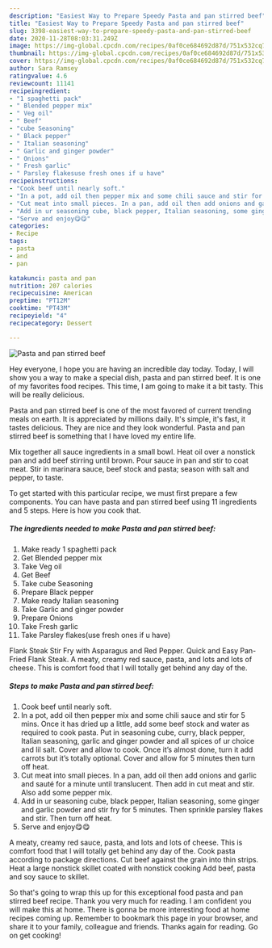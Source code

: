 ```yaml
---
description: "Easiest Way to Prepare Speedy Pasta and pan stirred beef"
title: "Easiest Way to Prepare Speedy Pasta and pan stirred beef"
slug: 3398-easiest-way-to-prepare-speedy-pasta-and-pan-stirred-beef
date: 2020-11-28T08:03:31.249Z
image: https://img-global.cpcdn.com/recipes/0af0ce684692d87d/751x532cq70/pasta-and-pan-stirred-beef-recipe-main-photo.jpg
thumbnail: https://img-global.cpcdn.com/recipes/0af0ce684692d87d/751x532cq70/pasta-and-pan-stirred-beef-recipe-main-photo.jpg
cover: https://img-global.cpcdn.com/recipes/0af0ce684692d87d/751x532cq70/pasta-and-pan-stirred-beef-recipe-main-photo.jpg
author: Sara Ramsey
ratingvalue: 4.6
reviewcount: 11141
recipeingredient:
- "1 spaghetti pack"
- " Blended pepper mix"
- " Veg oil"
- " Beef"
- "cube Seasoning"
- " Black pepper"
- " Italian seasoning"
- " Garlic and ginger powder"
- " Onions"
- " Fresh garlic"
- " Parsley flakesuse fresh ones if u have"
recipeinstructions:
- "Cook beef until nearly soft."
- "In a pot, add oil then pepper mix and some chili sauce and stir for 5 mins. Once it has dried up a little, add some beef stock and water as required to cook pasta. Put in seasoning cube, curry, black pepper, Italian seasoning, garlic and ginger powder and all spices of ur choice and lil salt. Cover and allow to cook. Once it’s almost done, turn it add carrots but it’s totally optional. Cover and allow for 5 minutes then turn off heat."
- "Cut meat into small pieces. In a pan, add oil then add onions and garlic and sauté for a minute until translucent. Then add in cut meat and stir. Also add some pepper mix."
- "Add in ur seasoning cube, black pepper, Italian seasoning, some ginger and garlic powder and stir fry for 5 minutes. Then sprinkle parsley flakes and stir. Then turn off heat."
- "Serve and enjoy😋😋"
categories:
- Recipe
tags:
- pasta
- and
- pan

katakunci: pasta and pan 
nutrition: 207 calories
recipecuisine: American
preptime: "PT12M"
cooktime: "PT43M"
recipeyield: "4"
recipecategory: Dessert

---
```



![Pasta and pan stirred beef](https://img-global.cpcdn.com/recipes/0af0ce684692d87d/751x532cq70/pasta-and-pan-stirred-beef-recipe-main-photo.jpg)

Hey everyone, I hope you are having an incredible day today. Today, I will show you a way to make a special dish, pasta and pan stirred beef. It is one of my favorites food recipes. This time, I am going to make it a bit tasty. This will be really delicious.

Pasta and pan stirred beef is one of the most favored of current trending meals on earth. It is appreciated by millions daily. It's simple, it's fast, it tastes delicious. They are nice and they look wonderful. Pasta and pan stirred beef is something that I have loved my entire life.

Mix together all sauce ingredients in a small bowl. Heat oil over a nonstick pan and add beef stirring until brown. Pour sauce in pan and stir to coat meat. Stir in marinara sauce, beef stock and pasta; season with salt and pepper, to taste.


To get started with this particular recipe, we must first prepare a few components. You can have pasta and pan stirred beef using 11 ingredients and 5 steps. Here is how you cook that.

<!--inarticleads1-->

##### The ingredients needed to make Pasta and pan stirred beef:

1. Make ready 1 spaghetti pack
1. Get  Blended pepper mix
1. Take  Veg oil
1. Get  Beef
1. Take cube Seasoning
1. Prepare  Black pepper
1. Make ready  Italian seasoning
1. Take  Garlic and ginger powder
1. Prepare  Onions
1. Take  Fresh garlic
1. Take  Parsley flakes(use fresh ones if u have)


Flank Steak Stir Fry with Asparagus and Red Pepper. Quick and Easy Pan-Fried Flank Steak. A meaty, creamy red sauce, pasta, and lots and lots of cheese. This is comfort food that I will totally get behind any day of the. 

<!--inarticleads2-->

##### Steps to make Pasta and pan stirred beef:

1. Cook beef until nearly soft.
1. In a pot, add oil then pepper mix and some chili sauce and stir for 5 mins. Once it has dried up a little, add some beef stock and water as required to cook pasta. Put in seasoning cube, curry, black pepper, Italian seasoning, garlic and ginger powder and all spices of ur choice and lil salt. Cover and allow to cook. Once it’s almost done, turn it add carrots but it’s totally optional. Cover and allow for 5 minutes then turn off heat.
1. Cut meat into small pieces. In a pan, add oil then add onions and garlic and sauté for a minute until translucent. Then add in cut meat and stir. Also add some pepper mix.
1. Add in ur seasoning cube, black pepper, Italian seasoning, some ginger and garlic powder and stir fry for 5 minutes. Then sprinkle parsley flakes and stir. Then turn off heat.
1. Serve and enjoy😋😋


A meaty, creamy red sauce, pasta, and lots and lots of cheese. This is comfort food that I will totally get behind any day of the. Cook pasta according to package directions. Cut beef against the grain into thin strips. Heat a large nonstick skillet coated with nonstick cooking Add beef, pasta and soy sauce to skillet. 

So that's going to wrap this up for this exceptional food pasta and pan stirred beef recipe. Thank you very much for reading. I am confident you will make this at home. There is gonna be more interesting food at home recipes coming up. Remember to bookmark this page in your browser, and share it to your family, colleague and friends. Thanks again for reading. Go on get cooking!
